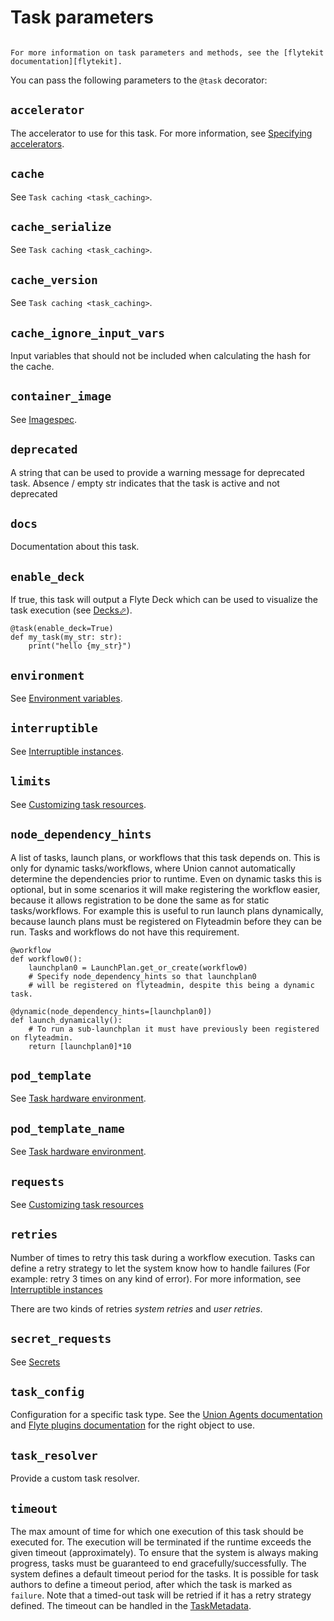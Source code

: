 # Task parameters

```{note}

For more information on task parameters and methods, see the [flytekit documentation][flytekit].
```

You can pass the following parameters to the `@task` decorator:

## `accelerator`

The accelerator to use for this task. For more information, see [Specifying accelerators](https://docs.flyte.org/en/latest/api/flytekit/extras.accelerators.html#specifying-accelerators).

## `cache`

See <ref>`Task caching <task_caching>`.

## `cache_serialize`

See <ref>`Task caching <task_caching>`.

## `cache_version`

See <ref>`Task caching <task_caching>`.

## `cache_ignore_input_vars`

Input variables that should not be included when calculating the hash for the cache.

## `container_image`

See [Imagespec](task-software-environment/imagespec).

## `deprecated`

A string that can be used to provide a warning message for deprecated task. Absence / empty str indicates that the task is active and not deprecated

## `docs`

Documentation about this task.

## `enable_deck`

If true, this task will output a Flyte Deck which can be used to visualize the task execution (see [Decks&#x2B00;](https://docs.flyte.org/en/latest/user_guide/development_lifecycle/decks.html#id1)).

```{code-block} python
@task(enable_deck=True)
def my_task(my_str: str):
    print("hello {my_str}")
```

## `environment`

See [Environment variables](task-software-environment/environment-variables).

## `interruptible`

See [Interruptible instances](task-hardware-environment/interruptible-instances).

## `limits`

See [Customizing task resources](task-hardware-environment/customizing-task-resources).

## `node_dependency_hints`

A list of tasks, launch plans, or workflows that this task depends on. This is only for dynamic tasks/workflows, where Union cannot automatically determine the dependencies prior to runtime. Even on dynamic tasks this is optional, but in some scenarios it will make registering the workflow easier, because it allows registration to be done the same as for static tasks/workflows. For example this is useful to run launch plans dynamically, because launch plans must be registered on Flyteadmin before they can be run. Tasks and workflows do not have this requirement.

```{code-block} python
@workflow
def workflow0():
    launchplan0 = LaunchPlan.get_or_create(workflow0)
    # Specify node_dependency_hints so that launchplan0
    # will be registered on flyteadmin, despite this being a dynamic task.

@dynamic(node_dependency_hints=[launchplan0])
def launch_dynamically():
    # To run a sub-launchplan it must have previously been registered on flyteadmin.
    return [launchplan0]*10
```

## `pod_template`

See [Task hardware environment](task-hardware-environment/index.md#pod_template-and-pod_template_name-task-parameters).

## `pod_template_name`

See [Task hardware environment](task-hardware-environment/index.md#pod_template-and-pod_template_name-task-parameters).

## `requests`

See [Customizing task resources](task-hardware-environment/customizing-task-resources)

## `retries`

Number of times to retry this task during a workflow execution.
Tasks can define a retry strategy to let the system know how to handle
failures (For example: retry 3 times on any kind of error). For more information, see [Interruptible instances](task-hardware-environment/interruptible-instances)

There are two kinds of retries *system retries* and *user retries*.

## `secret_requests`

See [Secrets](task-software-environment/secrets)

## `task_config`

Configuration for a specific task type. See the [Union Agents documentation](../../integrations/agents/index)  and [Flyte plugins documentation](https://docs.flyte.org/en/latest/flytesnacks/integrations.html) for the right object to use.

## `task_resolver`

Provide a custom task resolver.

## `timeout`

The max amount of time for which one execution of this task should be executed for. The execution will be terminated if the runtime exceeds the given timeout (approximately). To ensure that the system is always making progress, tasks must be guaranteed to end gracefully/successfully. The system defines a default timeout period for the tasks. It is possible for task authors to define a timeout period, after which the task is marked as `failure`. Note that a timed-out task will be retried if it has a retry strategy defined. The timeout can be handled in the
[TaskMetadata](https://docs.flyte.org/projects/flytekit/en/latest/generated/flytekit.TaskMetadata.html?highlight=retries.md#flytekit.TaskMetadata).

[flytekit]: https://docs.flyte.org/en/latest/api/flytekit/generated/flytekit.task.html

